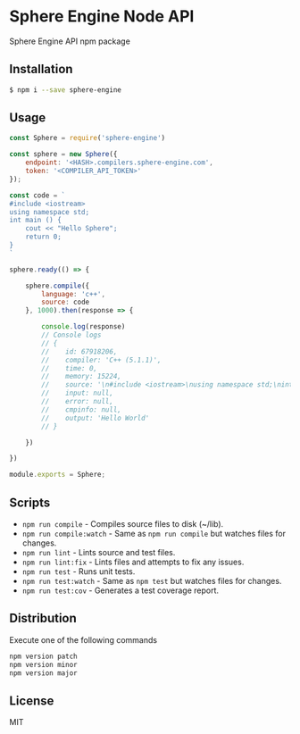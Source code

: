 # Sphere Engine Node API
Sphere Engine API npm package

## Installation
```bash
$ npm i --save sphere-engine
```

## Usage
```javascript
const Sphere = require('sphere-engine')

const sphere = new Sphere({
    endpoint: '<HASH>.compilers.sphere-engine.com',
    token: '<COMPILER_API_TOKEN>'
});

const code = `
#include <iostream>
using namespace std;
int main () {    
    cout << "Hello Sphere";
    return 0;
}
`

sphere.ready(() => {

    sphere.compile({
        language: 'c++',
        source: code
    }, 1000).then(response => {

        console.log(response)
        // Console logs
        // {
        //    id: 67918206,
        //    compiler: 'C++ (5.1.1)',
        //    time: 0,
        //    memory: 15224,
        //    source: '\n#include <iostream>\nusing namespace std;\nint main () {\n\tcout<<"Hello World";\n\treturn 0;\n}\n',
        //    input: null,
        //    error: null,
        //    cmpinfo: null,
        //    output: 'Hello World'
        // }

    })

})

module.exports = Sphere;
```

## Scripts
* `npm run compile` - Compiles source files to disk (~/lib).
* `npm run compile:watch` - Same as `npm run compile` but watches files for changes.
* `npm run lint` - Lints source and test files.
* `npm run lint:fix` - Lints files and attempts to fix any issues.
* `npm run test` - Runs unit tests.
* `npm run test:watch` - Same as `npm test` but watches files for changes.
* `npm run test:cov` - Generates a test coverage report.

## Distribution
Execute one of the following commands
```bash
npm version patch
npm version minor
npm version major
```
## License
MIT
